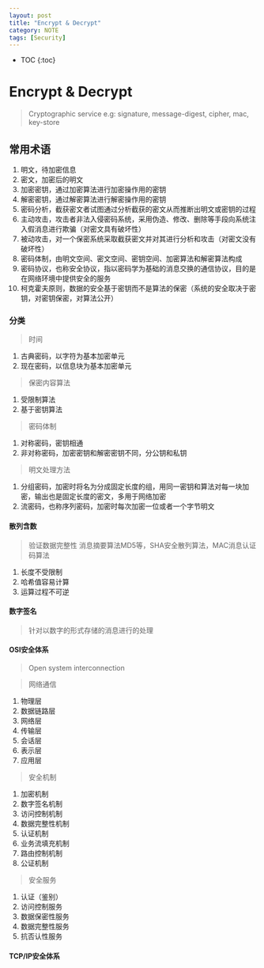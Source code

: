 ```yaml
---
layout: post
title: "Encrypt & Decrypt"
category: NOTE
tags: [Security]
---
```

* TOC
{:toc}
# Encrypt & Decrypt
> Cryptographic service e.g: signature, message-digest, cipher, mac, key-store

## 常用术语

1. 明文，待加密信息
2. 密文，加密后的明文
3. 加密密钥，通过加密算法进行加密操作用的密钥
4. 解密密钥，通过解密算法进行解密操作用的密钥
5. 密码分析，截获密文者试图通过分析截获的密文从而推断出明文或密钥的过程
6. 主动攻击，攻击者非法入侵密码系统，采用伪造、修改、删除等手段向系统注入假消息进行欺骗（对密文具有破坏性）
7. 被动攻击，对一个保密系统采取截获密文并对其进行分析和攻击（对密文没有破坏性）
8. 密码体制，由明文空间、密文空间、密钥空间、加密算法和解密算法构成
9. 密码协议，也称安全协议，指以密码学为基础的消息交换的通信协议，目的是在网络环境中提供安全的服务
10. 柯克霍夫原则，数据的安全基于密钥而不是算法的保密（系统的安全取决于密钥，对密钥保密，对算法公开）

### 分类
> 时间

1. 古典密码，以字符为基本加密单元
2. 现在密码，以信息块为基本加密单元

> 保密内容算法

1. 受限制算法
2. 基于密钥算法

> 密码体制

1. 对称密码，密钥相通
2. 非对称密码，加密密钥和解密密钥不同，分公钥和私钥

> 明文处理方法

1. 分组密码，加密时将名为分成固定长度的组，用同一密钥和算法对每一块加密，输出也是固定长度的密文，多用于网络加密
2. 流密码，也称序列密码，加密时每次加密一位或者一个字节明文

#### 散列含数
> 验证数据完整性
> 消息摘要算法MD5等，SHA安全散列算法，MAC消息认证码算法

1. 长度不受限制
2. 哈希值容易计算
3. 运算过程不可逆

#### 数字签名
> 针对以数字的形式存储的消息进行的处理

#### OSI安全体系
> Open system interconnection

> 网络通信

1. 物理层
2. 数据链路层
3. 网络层
4. 传输层
5. 会话层
6. 表示层
7. 应用层

> 安全机制

1. 加密机制
2. 数字签名机制
3. 访问控制机制
4. 数据完整性机制
5. 认证机制
6. 业务流填充机制
7. 路由控制机制
8. 公证机制

> 安全服务

1. 认证（鉴别）
2. 访问控制服务
3. 数据保密性服务
4. 数据完整性服务
5. 抗否认性服务

#### TCP/IP安全体系
